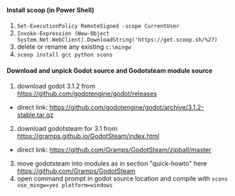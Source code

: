 
#### Install scoop (in Power Shell)
1. `Set-ExecutionPolicy RemoteSigned -scope CurrentUser`
2. `Invoke-Expression (New-Object System.Net.WebClient).DownloadString('https://get.scoop.sh/%27)`
3. delete or rename any existing `c:\mingw`
4. `scoop install gcc python scons`
#### Download and unpick Godot source and Godotsteam module source
1. download godot 3.1.2 from https://github.com/godotengine/godot/releases
- direct link: https://github.com/godotengine/godot/archive/3.1.2-stable.tar.gz
2. download godotsteam for 3.1 from https://gramps.github.io/GodotSteam/index.html
- direct link: https://github.com/Gramps/GodotSteam/zipball/master
3. move godotsteam into modules as in section "quick-howto" here https://github.com/Gramps/GodotSteam
4. open command prompt in godot source location and compile with `scons use_mingw=yes platform=windows`